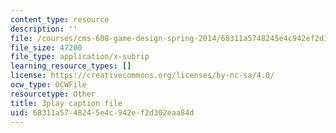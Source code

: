 ```yaml
---
content_type: resource
description: ''
file: /courses/cms-608-game-design-spring-2014/68311a5748245e4c942ef2d302eaa84d_1506702.vtt
file_size: 47200
file_type: application/x-subrip
learning_resource_types: []
license: https://creativecommons.org/licenses/by-nc-sa/4.0/
ocw_type: OCWFile
resourcetype: Other
title: 3play caption file
uid: 68311a57-4824-5e4c-942e-f2d302eaa84d
---
```


